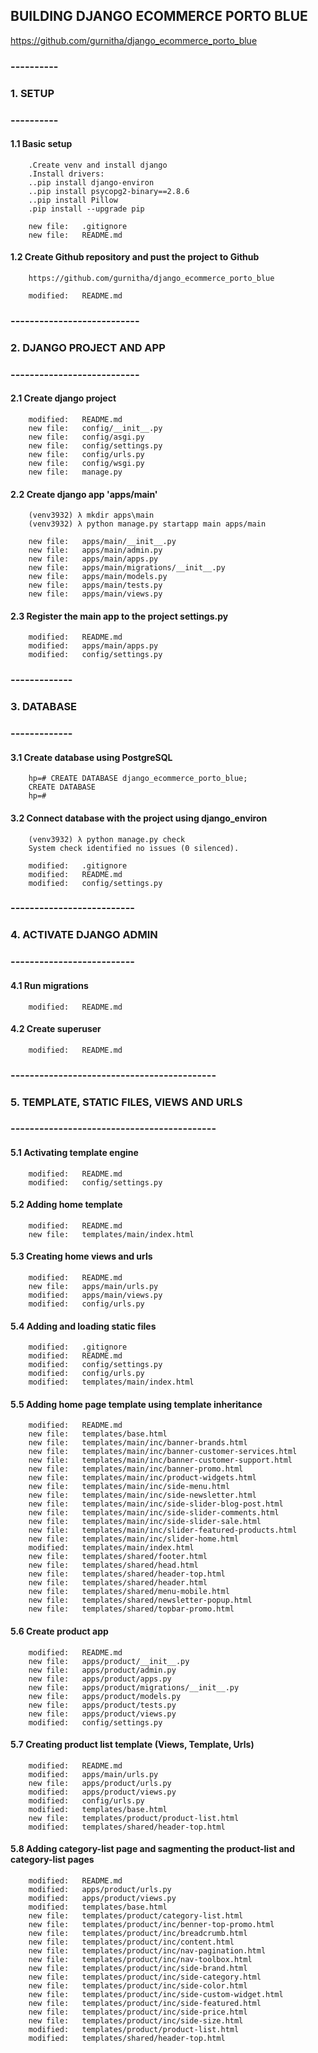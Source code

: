 ## BUILDING DJANGO ECOMMERCE PORTO BLUE
https://github.com/gurnitha/django_ecommerce_porto_blue

### ----------
### 1. SETUP
### ----------


#### 1.1 Basic setup

        .Create venv and install django
        .Install drivers:
        ..pip install django-environ
        ..pip install psycopg2-binary==2.8.6
        ..pip install Pillow
        .pip install --upgrade pip

        new file:   .gitignore
        new file:   README.md

#### 1.2 Create Github repository and pust the project to Github

        https://github.com/gurnitha/django_ecommerce_porto_blue     

        modified:   README.md


### ---------------------------
### 2. DJANGO PROJECT AND APP
### ---------------------------


#### 2.1 Create django project

        modified:   README.md
        new file:   config/__init__.py
        new file:   config/asgi.py
        new file:   config/settings.py
        new file:   config/urls.py
        new file:   config/wsgi.py
        new file:   manage.py


#### 2.2 Create django app 'apps/main'

        (venv3932) λ mkdir apps\main
        (venv3932) λ python manage.py startapp main apps/main

        new file:   apps/main/__init__.py
        new file:   apps/main/admin.py
        new file:   apps/main/apps.py
        new file:   apps/main/migrations/__init__.py
        new file:   apps/main/models.py
        new file:   apps/main/tests.py
        new file:   apps/main/views.py


#### 2.3 Register the main app to the project settings.py

        modified:   README.md
        modified:   apps/main/apps.py
        modified:   config/settings.py 


### -------------
### 3. DATABASE
### -------------


#### 3.1 Create database using PostgreSQL

        hp=# CREATE DATABASE django_ecommerce_porto_blue;
        CREATE DATABASE
        hp=#


#### 3.2 Connect database with the project using django_environ

        (venv3932) λ python manage.py check
        System check identified no issues (0 silenced).

        modified:   .gitignore
        modified:   README.md
        modified:   config/settings.py


### --------------------------
### 4. ACTIVATE DJANGO ADMIN
### --------------------------


#### 4.1 Run migrations

        modified:   README.md


#### 4.2 Create superuser

        modified:   README.md


### -------------------------------------------
### 5. TEMPLATE, STATIC FILES, VIEWS AND URLS
### -------------------------------------------


#### 5.1 Activating template engine

        modified:   README.md
        modified:   config/settings.py


#### 5.2 Adding home template

        modified:   README.md
        new file:   templates/main/index.html


#### 5.3 Creating home views and urls

        modified:   README.md
        new file:   apps/main/urls.py
        modified:   apps/main/views.py
        modified:   config/urls.py


#### 5.4 Adding and loading static files

        modified:   .gitignore
        modified:   README.md
        modified:   config/settings.py
        modified:   config/urls.py
        modified:   templates/main/index.html 


#### 5.5 Adding home page template using template inheritance

        modified:   README.md
        new file:   templates/base.html
        new file:   templates/main/inc/banner-brands.html
        new file:   templates/main/inc/banner-customer-services.html
        new file:   templates/main/inc/banner-customer-support.html
        new file:   templates/main/inc/banner-promo.html
        new file:   templates/main/inc/product-widgets.html
        new file:   templates/main/inc/side-menu.html
        new file:   templates/main/inc/side-newsletter.html
        new file:   templates/main/inc/side-slider-blog-post.html
        new file:   templates/main/inc/side-slider-comments.html
        new file:   templates/main/inc/side-slider-sale.html
        new file:   templates/main/inc/slider-featured-products.html
        new file:   templates/main/inc/slider-home.html
        modified:   templates/main/index.html
        new file:   templates/shared/footer.html
        new file:   templates/shared/head.html
        new file:   templates/shared/header-top.html
        new file:   templates/shared/header.html
        new file:   templates/shared/menu-mobile.html
        new file:   templates/shared/newsletter-popup.html
        new file:   templates/shared/topbar-promo.html


#### 5.6 Create product app

        modified:   README.md
        new file:   apps/product/__init__.py
        new file:   apps/product/admin.py
        new file:   apps/product/apps.py
        new file:   apps/product/migrations/__init__.py
        new file:   apps/product/models.py
        new file:   apps/product/tests.py
        new file:   apps/product/views.py
        modified:   config/settings.py


#### 5.7 Creating product list template (Views, Template, Urls)

        modified:   README.md
        modified:   apps/main/urls.py
        new file:   apps/product/urls.py
        modified:   apps/product/views.py
        modified:   config/urls.py
        modified:   templates/base.html
        new file:   templates/product/product-list.html
        modified:   templates/shared/header-top.html


#### 5.8 Adding category-list page and sagmenting the product-list and category-list pages

        modified:   README.md
        modified:   apps/product/urls.py
        modified:   apps/product/views.py
        modified:   templates/base.html
        new file:   templates/product/category-list.html
        new file:   templates/product/inc/benner-top-promo.html
        new file:   templates/product/inc/breadcrumb.html
        new file:   templates/product/inc/content.html
        new file:   templates/product/inc/nav-pagination.html
        new file:   templates/product/inc/nav-toolbox.html
        new file:   templates/product/inc/side-brand.html
        new file:   templates/product/inc/side-category.html
        new file:   templates/product/inc/side-color.html
        new file:   templates/product/inc/side-custom-widget.html
        new file:   templates/product/inc/side-featured.html
        new file:   templates/product/inc/side-price.html
        new file:   templates/product/inc/side-size.html
        modified:   templates/product/product-list.html
        modified:   templates/shared/header-top.html




















































































































































